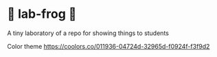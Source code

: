 # 🧪 lab-frog 🐸

A tiny laboratory of a repo for showing things to students

Color theme https://coolors.co/011936-04724d-32965d-f0924f-f3f9d2
